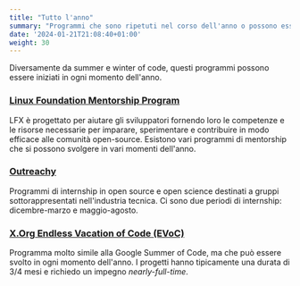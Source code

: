 ```yaml
---
title: "Tutto l'anno"
summary: "Programmi che sono ripetuti nel corso dell'anno o possono essere inziati in ogni momento di questo."
date: '2024-01-21T21:08:40+01:00'
weight: 30
---
```


Diversamente da summer e winter of code, questi programmi possono essere iniziati in ogni momento dell'anno.

### [Linux Foundation Mentorship Program](https://www.linuxfoundation.org/about/mentorship-programs/)
LFX è progettato per aiutare gli sviluppatori fornendo loro le competenze e le risorse necessarie per imparare, sperimentare e contribuire in modo efficace alle comunità open-source. Esistono vari programmi di mentorship che si possono svolgere in vari momenti dell'anno.

### [Outreachy](https://www.outreachy.org/)
Programmi di internship in open source e open science destinati a gruppi sottorappresentati nell'industria tecnica. Ci sono due periodi di internship: dicembre-marzo e maggio-agosto.

### [X.Org Endless Vacation of Code (EVoC)](https://www.x.org/wiki/XorgEVoC/)
Programma molto simile alla Google Summer of Code, ma che può essere svolto in ogni momento dell'anno. I progetti hanno tipicamente una durata di 3/4 mesi e richiedo un impegno _nearly-full-time_.

#